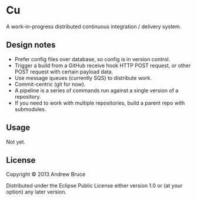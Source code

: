 # Cu

A work-in-progress distributed continuous integration / delivery system.

## Design notes

* Prefer config files over database, so config is in version control.
* Trigger a build from a GitHub receive hook HTTP POST request, or other POST
request with certain payload data.
* Use message queues (currently SQS) to distribute work.
* Commit-centric (git for now).
* A pipeline is a series of commands run against a single version of a
repository.
* If you need to work with multiple repositories, build a parent repo with
submodules.

## Usage

Not yet.

## License

Copyright © 2013 Andrew Bruce

Distributed under the Eclipse Public License either version 1.0 or (at
your option) any later version.
